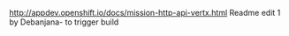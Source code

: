 http://appdev.openshift.io/docs/mission-http-api-vertx.html
Readme edit 1 by Debanjana- to trigger build
